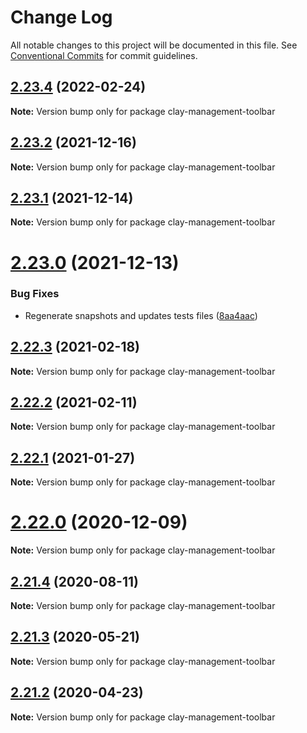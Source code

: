 # Change Log

All notable changes to this project will be documented in this file.
See [Conventional Commits](https://conventionalcommits.org) for commit guidelines.

## [2.23.4](https://github.com/liferay/clay/tree/master/packages/clay-management-toolbar/compare/v2.23.3...v2.23.4) (2022-02-24)

**Note:** Version bump only for package clay-management-toolbar





## [2.23.2](https://github.com/liferay/clay/compare/v2.23.1...v2.23.2) (2021-12-16)

**Note:** Version bump only for package clay-management-toolbar





## [2.23.1](https://github.com/liferay/clay/tree/master/packages/clay-management-toolbar/compare/v2.23.0...v2.23.1) (2021-12-14)

**Note:** Version bump only for package clay-management-toolbar





# [2.23.0](https://github.com/liferay/clay/tree/master/packages/clay-management-toolbar/compare/v2.22.4...v2.23.0) (2021-12-13)


### Bug Fixes

* Regenerate snapshots and updates tests files ([8aa4aac](https://github.com/liferay/clay/tree/master/packages/clay-management-toolbar/commit/8aa4aac))





## [2.22.3](https://github.com/liferay/clay/tree/master/packages/clay-management-toolbar/compare/v2.22.2...v2.22.3) (2021-02-18)

**Note:** Version bump only for package clay-management-toolbar





## [2.22.2](https://github.com/liferay/clay/tree/master/packages/clay-management-toolbar/compare/v2.22.1...v2.22.2) (2021-02-11)

**Note:** Version bump only for package clay-management-toolbar





## [2.22.1](https://github.com/liferay/clay/tree/master/packages/clay-management-toolbar/compare/v2.22.0...v2.22.1) (2021-01-27)

**Note:** Version bump only for package clay-management-toolbar





# [2.22.0](https://github.com/liferay/clay/tree/master/packages/clay-management-toolbar/compare/v2.21.5...v2.22.0) (2020-12-09)

**Note:** Version bump only for package clay-management-toolbar





## [2.21.4](https://github.com/liferay/clay/tree/master/packages/clay-management-toolbar/compare/v2.21.3...v2.21.4) (2020-08-11)

**Note:** Version bump only for package clay-management-toolbar





## [2.21.3](https://github.com/liferay/clay/tree/master/packages/clay-management-toolbar/compare/v2.21.2...v2.21.3) (2020-05-21)

**Note:** Version bump only for package clay-management-toolbar





## [2.21.2](https://github.com/liferay/clay/tree/master/packages/clay-management-toolbar/compare/v2.21.1...v2.21.2) (2020-04-23)

**Note:** Version bump only for package clay-management-toolbar
